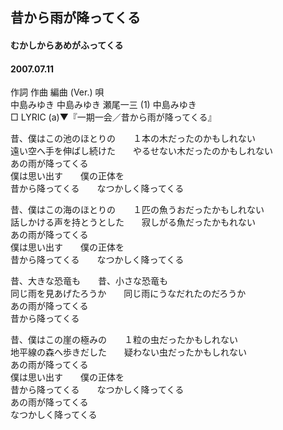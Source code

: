 ## 昔から雨が降ってくる
#### むかしからあめがふってくる
#### 2007.07.11


作詞  作曲  編曲 (Ver.)   唄   
中島みゆき   中島みゆき   瀬尾一三 (1)  中島みゆき   
□ LYRIC (a)▼『一期一会／昔から雨が降ってくる』   
   
昔、僕はこの池のほとりの　　１本の木だったのかもしれない   
遠い空へ手を伸ばし続けた　　やるせない木だったのかもしれない   
あの雨が降ってくる   
僕は思い出す　　僕の正体を   
昔から降ってくる　　なつかしく降ってくる   
   
昔、僕はこの海のほとりの　　１匹の魚うおだったかもしれない   
話しかける声を持とうとした　　寂しがる魚だったかもれない   
あの雨が降ってくる   
僕は思い出す　　僕の正体を   
昔から降ってくる　　なつかしく降ってくる   
   
昔、大きな恐竜も　　昔、小さな恐竜も   
同じ雨を見あげたろうか　　同じ雨にうなだれたのだろうか   
あの雨が降ってくる   
昔から降ってくる   
   
昔、僕はこの崖の極みの　　１粒の虫だったかもしれない   
地平線の森へ歩きだした　　疑わない虫だったかもしれない   
あの雨が降ってくる   
僕は思い出す　　僕の正体を   
昔から降ってくる　　なつかしく降ってくる   
あの雨が降ってくる   
なつかしく降ってくる   